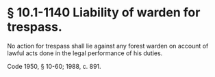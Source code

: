 # § 10.1-1140 Liability of warden for trespass.

<p>No action for trespass shall lie against any forest warden on account of lawful acts done in the legal performance of his duties.</p><p>Code 1950, § 10-60; 1988, c. 891.</p>